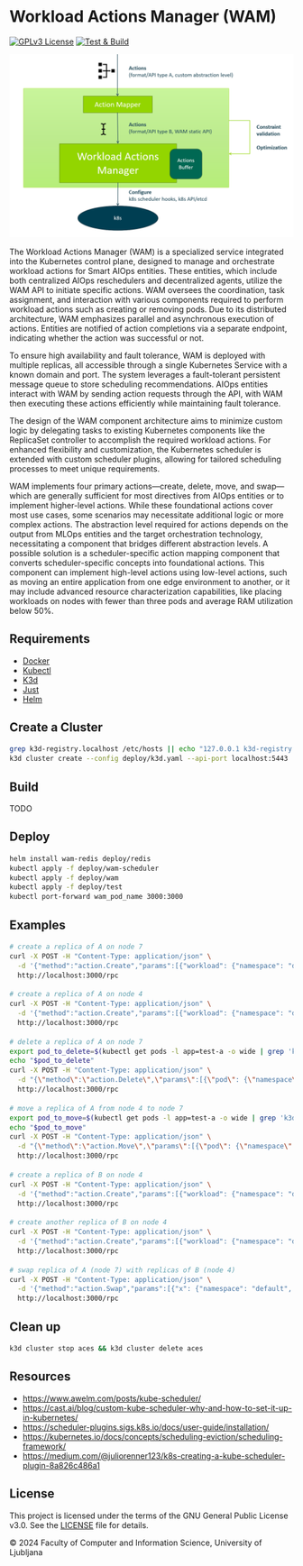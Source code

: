 # Workload Actions Manager (WAM)

[![GPLv3 License](https://img.shields.io/badge/License-GPLv3-blue.svg)](https://www.gnu.org/licenses/gpl-3.0)
[![Test & Build](https://github.com/ACES-EU/workload-actions-manager/actions/workflows/test_and_build.yaml/badge.svg?event=push)](https://github.com/ACES-EU/workload-actions-manager/actions/workflows/test_and_build.yaml)


![architecture](docs/architecture.png)

The Workload Actions Manager (WAM) is a specialized service integrated into the Kubernetes control plane, designed to manage and orchestrate workload actions for Smart AIOps entities. These entities, which include both centralized AIOps reschedulers and decentralized agents, utilize the WAM API to initiate specific actions. WAM oversees the coordination, task assignment, and interaction with various components required to perform workload actions such as creating or removing pods. Due to its distributed architecture, WAM emphasizes parallel and asynchronous execution of actions. Entities are notified of action completions via a separate endpoint, indicating whether the action was successful or not.

To ensure high availability and fault tolerance, WAM is deployed with multiple replicas, all accessible through a single Kubernetes Service with a known domain and port. The system leverages a fault-tolerant persistent message queue to store scheduling recommendations. AIOps entities interact with WAM by sending action requests through the API, with WAM then executing these actions efficiently while maintaining fault tolerance.

The design of the WAM component architecture aims to minimize custom logic by delegating tasks to existing Kubernetes components like the ReplicaSet controller to accomplish the required workload actions. For enhanced flexibility and customization, the Kubernetes scheduler is extended with custom scheduler plugins, allowing for tailored scheduling processes to meet unique requirements.

WAM implements four primary actions—create, delete, move, and swap—which are generally sufficient for most directives from AIOps entities or to implement higher-level actions. While these foundational actions cover most use cases, some scenarios may necessitate additional logic or more complex actions. The abstraction level required for actions depends on the output from MLOps entities and the target orchestration technology, necessitating a component that bridges different abstraction levels. A possible solution is a scheduler-specific action mapping component that converts scheduler-specific concepts into foundational actions. This component can implement high-level actions using low-level actions, such as moving an entire application from one edge environment to another, or it may include advanced resource characterization capabilities, like placing workloads on nodes with fewer than three pods and average RAM utilization below 50%.


## Requirements

- [Docker](https://docs.docker.com/get-docker/)
- [Kubectl](https://kubernetes.io/docs/tasks/tools/#kubectl)
- [K3d](https://k3d.io/v5.2.2/#installation)
- [Just](https://github.com/casey/just?tab=readme-ov-file#installation)
- [Helm](https://helm.sh/docs/intro/install/)

## Create a Cluster

```bash
grep k3d-registry.localhost /etc/hosts || echo "127.0.0.1 k3d-registry.localhost" | sudo tee -a /etc/hosts
k3d cluster create --config deploy/k3d.yaml --api-port localhost:5443
```

## Build

TODO

## Deploy

```bash
helm install wam-redis deploy/redis
kubectl apply -f deploy/wam-scheduler
kubectl apply -f deploy/wam
kubectl apply -f deploy/test
kubectl port-forward wam_pod_name 3000:3000
```

## Examples

```bash
# create a replica of A on node 7
curl -X POST -H "Content-Type: application/json" \
  -d '{"method":"action.Create","params":[{"workload": {"namespace": "default", "apiVersion": "apps/v1", "kind": "Deployment", "name": "test-a"}, "node": {"name": "k3d-aces-agent-7"}}], "id":"1"}' \
  http://localhost:3000/rpc
  
# create a replica of A on node 4
curl -X POST -H "Content-Type: application/json" \
  -d '{"method":"action.Create","params":[{"workload": {"namespace": "default", "apiVersion": "apps/v1", "kind": "Deployment", "name": "test-a"}, "node": {"name": "k3d-aces-agent-4"}}], "id":"1"}' \
  http://localhost:3000/rpc

# delete a replica of A on node 7
export pod_to_delete=$(kubectl get pods -l app=test-a -o wide | grep 'k3d-aces-agent-7' | awk '{print $1}' | head -n 1)
echo "$pod_to_delete"
curl -X POST -H "Content-Type: application/json" \
  -d "{\"method\":\"action.Delete\",\"params\":[{\"pod\": {\"namespace\": \"default\", \"name\": \"$pod_to_delete\"}}], \"id\":\"1\"}" \
  http://localhost:3000/rpc

# move a replica of A from node 4 to node 7
export pod_to_move=$(kubectl get pods -l app=test-a -o wide | grep 'k3d-aces-agent-4' | awk '{print $1}' | head -n 1)
echo "$pod_to_move"
curl -X POST -H "Content-Type: application/json" \
  -d "{\"method\":\"action.Move\",\"params\":[{\"pod\": {\"namespace\": \"default\", \"name\": \"$pod_to_move\"}, \"node\": {\"name\": \"k3d-aces-agent-1\"}}], \"id\":\"1\"}" \
  http://localhost:3000/rpc
  
# create a replica of B on node 4
curl -X POST -H "Content-Type: application/json" \
  -d '{"method":"action.Create","params":[{"workload": {"namespace": "default", "apiVersion": "apps/v1", "kind": "Deployment", "name": "test-b"}, "node": {"name": "k3d-aces-agent-4"}}], "id":"1"}' \
  http://localhost:3000/rpc

# create another replica of B on node 4
curl -X POST -H "Content-Type: application/json" \
  -d '{"method":"action.Create","params":[{"workload": {"namespace": "default", "apiVersion": "apps/v1", "kind": "Deployment", "name": "test-b"}, "node": {"name": "k3d-aces-agent-4"}}], "id":"1"}' \
  http://localhost:3000/rpc

# swap replica of A (node 7) with replicas of B (node 4)
curl -X POST -H "Content-Type: application/json" \
  -d '{"method":"action.Swap","params":[{"x": {"namespace": "default", "name": "test-a-pod-id"}, "y": [{"namespace": "default", "name": "test-b-pod-1-id"}, {"namespace": "default", "name": "test-b-pod-2-id"}]}], "id":"1"}' \
  http://localhost:3000/rpc

```

## Clean up

``` bash
k3d cluster stop aces && k3d cluster delete aces
```

## Resources

- https://www.awelm.com/posts/kube-scheduler/
- https://cast.ai/blog/custom-kube-scheduler-why-and-how-to-set-it-up-in-kubernetes/
- https://scheduler-plugins.sigs.k8s.io/docs/user-guide/installation/
- https://kubernetes.io/docs/concepts/scheduling-eviction/scheduling-framework/
- https://medium.com/@juliorenner123/k8s-creating-a-kube-scheduler-plugin-8a826c486a1

## License

This project is licensed under the terms of the GNU General Public License v3.0. See the [LICENSE](LICENSE) file for details.

© 2024 Faculty of Computer and Information Science, University of Ljubljana